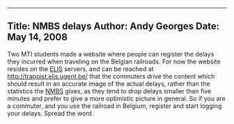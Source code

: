 -----
Title:  NMBS delays
Author: Andy Georges
Date: May 14, 2008
----







Two MTI students made a website where people can register the delays
they incurred when traveling on the Belgian railroads. For now the
website resides on the [ELIS](http://www.elis.ugent.be/) servers, and
can be reached at http://trappist.elis.ugent.be/
that the commuters drive the content which should result in an accurate
image of the actual delays, rather than the statistics the
[NMBS](http://nmbs.be/) gives, as they tend to drop delays smaller than
five minutes and prefer to give a more optimistic picture in general. So
if you are a commuter, and you use the railroad in Belgium, register and
start logging your delays. Spread the word.




